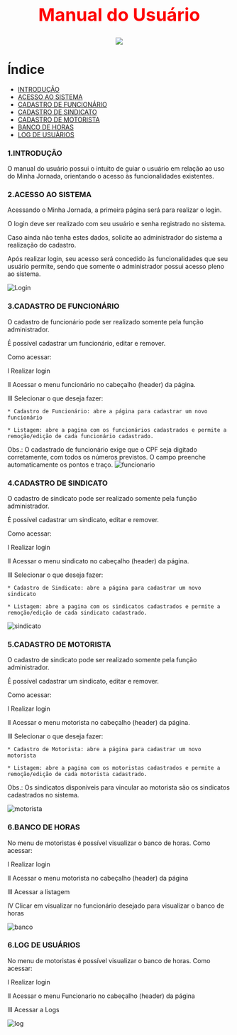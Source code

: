 # <h1 style="color:red;font-size:40px" align="center">Manual do Usuário</h1>

<p align="center"><img src=https://user-images.githubusercontent.com/60778277/100552876-b6375800-3268-11eb-9b46-ae76032d2ed3.JPG ></p>

# Índice
* [INTRODUÇÃO](https://github.com/PITime01/Minha-Jornada/blob/master/README.md#minha-jornada)
* [ACESSO AO SISTEMA](https://github.com/PITime01/Minha-Jornada/blob/master/README.md#vis%C3%A3o-da-solu%C3%A7%C3%A3o)
* [CADASTRO DE FUNCIONÁRIO](https://github.com/PITime01/Minha-Jornada/blob/master/README.md#benef%C3%ADcios)
* [CADASTRO DE SINDICATO](https://github.com/PITime01/Minha-Jornada/blob/master/README.md#principais-deliverables)
* [CADASTRO DE MOTORISTA](https://github.com/PITime01/Minha-Jornada/blob/master/README.md#limites-e-restri%C3%A7%C3%B5es-da-solu%C3%A7%C3%A3o)
* [BANCO DE HORAS](https://github.com/PITime01/Minha-Jornada/blob/master/README.md#user-roles)
* [LOG DE USUÁRIOS](https://github.com/PITime01/Minha-Jornada/blob/master/README.md#user-stories)


### 1.INTRODUÇÃO
O manual do usuário possui o intuito de guiar o usuário em relação ao uso do Minha Jornada, orientando o acesso às funcionalidades existentes. 

### 2.ACESSO AO SISTEMA
Acessando o Minha Jornada, a primeira página será para realizar o login.

O login deve ser realizado com seu usuário e senha registrado no sistema.

Caso ainda não tenha estes dados, solicite ao administrador do sistema a realização do cadastro.

Após realizar login, seu acesso será concedido às funcionalidades que seu usuário permite, sendo que somente o administrador possui acesso pleno ao sistema.

![Login](https://j.gifs.com/p8yMor.gif)

### 3.CADASTRO DE FUNCIONÁRIO
O cadastro de funcionário pode ser realizado somente pela função administrador.

É possível cadastrar um funcionário, editar e remover.

Como acessar:

I Realizar login

II Acessar o menu funcionário no cabeçalho (header) da página.

III Selecionar o que deseja fazer:

    * Cadastro de Funcionário: abre a página para cadastrar um novo funcionário
    
    * Listagem: abre a pagina com os funcionários cadastrados e permite a remoção/edição de cada funcionário cadastrado.
    
Obs.: O cadastrado de funcionário exige que o CPF seja digitado corretamente, com todos os números previstos. O campo preenche automaticamente os pontos e traço.
![funcionario](https://github.com/PITime01/Minha-Jornada/blob/SPRINT-3/SPRINT%203/funcionario_1.gif)

### 4.CADASTRO DE SINDICATO
O cadastro de sindicato pode ser realizado somente pela função administrador.

É possível cadastrar um sindicato, editar e remover.

Como acessar:

I Realizar login

II Acessar o menu sindicato no cabeçalho (header) da página.

III Selecionar o que deseja fazer:

    * Cadastro de Sindicato: abre a página para cadastrar um novo sindicato
    
    * Listagem: abre a pagina com os sindicatos cadastrados e permite a remoção/edição de cada sindicato cadastrado.
    
![sindicato](https://github.com/PITime01/Minha-Jornada/blob/SPRINT-3/SPRINT%203/sindicato.gif)

### 5.CADASTRO DE MOTORISTA
O cadastro de sindicato pode ser realizado somente pela função administrador.

É possível cadastrar um sindicato, editar e remover.

Como acessar:

I Realizar login

II Acessar o menu motorista no cabeçalho (header) da página.

III Selecionar o que deseja fazer:

    * Cadastro de Motorista: abre a página para cadastrar um novo motorista
    
    * Listagem: abre a pagina com os motoristas cadastrados e permite a remoção/edição de cada motorista cadastrado.
    
Obs.: Os sindicatos disponíveis para vincular ao motorista são os sindicatos cadastrados no sistema.
    
![motorista](https://github.com/PITime01/Minha-Jornada/blob/SPRINT-3/SPRINT%203/motorista.gif)

### 6.BANCO DE HORAS
No menu de motoristas é possível visualizar o banco de horas.
Como acessar:

I Realizar login

II Acessar o menu motorista no cabeçalho (header) da página

III Acessar a listagem

IV Clicar em visualizar no funcionário desejado para visualizar o banco de horas

![banco](https://github.com/PITime01/Minha-Jornada/blob/SPRINT-3/SPRINT%203/bch.gif)

### 6.LOG DE USUÁRIOS
No menu de motoristas é possível visualizar o banco de horas.
Como acessar:

I Realizar login

II Acessar o menu Funcionario no cabeçalho (header) da página

III Acessar a Logs

![log](https://github.com/PITime01/Minha-Jornada/blob/SPRINT-3/SPRINT%203/log2.gif)
